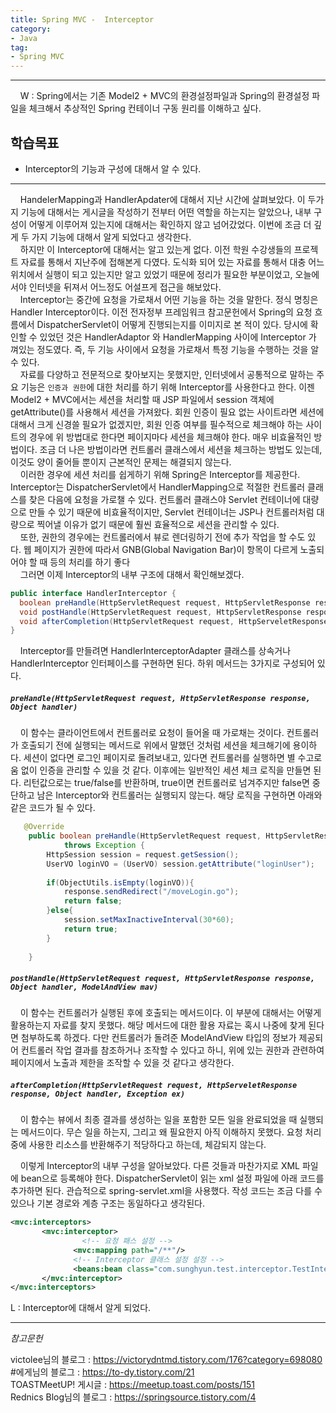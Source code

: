 ```yaml
---
title: Spring MVC -  Interceptor
category:
- Java
tag:
- Spring MVC
---
```


<hr>

&nbsp;&nbsp;&nbsp;&nbsp;W : Spring에서는 기존 Model2 + MVC의 환경설정파일과 Spring의 환경설정 파일을 체크해서 추상적인 Spring 컨테이너 구동 원리를 이해하고 싶다.

## 학습목표
- Interceptor의 기능과 구성에 대해서 알 수 있다.

<hr>

&nbsp;&nbsp;&nbsp;&nbsp;HandelerMapping과 HandlerApdater에 대해서 지난 시간에 살펴보았다. 이 두가지 기능에 대해서는 게시글을 작성하기 전부터 어떤 역할을 하는지는 알았으나, 내부 구성이 어떻게 이루어져 있는지에 대해서는 확인하지 않고 넘어갔었다. 이번에 조금 더 깊게 두 가지 기능에 대해서 알게 되었다고 생각한다.  
&nbsp;&nbsp;&nbsp;&nbsp;하지만 이 Interceptor에 대해서는 알고 있는게 없다. 이전 학원 수강생들의 프로젝트 자료를 통해서 지난주에 접해본게 다였다. 도식화 되어 있는 자료를 통해서 대충 어느 위치에서 실행이 되고 있는지만 알고 있었기 때문에 정리가 필요한 부분이었고, 오늘에서야 인터넷을 뒤져서 어느정도 어설프게 접근을 해보았다.  
&nbsp;&nbsp;&nbsp;&nbsp;Interceptor는 중간에 요청을 가로채서 어떤 기능을 하는 것을 말한다. 정식 명칭은 Handler Interceptor이다. 이전 전자정부 프레임워크 참고문헌에서 Spring의 요청 흐름에서 DispatcherServlet이 어떻게 진행되는지를 이미지로 본 적이 있다. 당시에 확인할 수 있었던 것은 HandlerAdaptor 와 HandlerMapping 사이에 Interceptor 가 껴있는 정도였다. 즉, 두 기능 사이에서 요청을 가로채서 특정 기능을 수행하는 것을 알 수 있다.  
&nbsp;&nbsp;&nbsp;&nbsp;자료를 다양하고 전문적으로 찾아보지는 못했지만, 인터넷에서 공통적으로 말하는 주요 기능은 `인증과 권한`에 대한 처리를 하기 위해 Interceptor를 사용한다고 한다. 이젠 Model2 + MVC에서는 세션을 처리할 때 JSP 파일에서 session 객체에 getAttribute()를 사용해서 세션을 가져왔다. 회원 인증이 필요 없는 사이트라면 세션에 대해서 크게 신경쓸 필요가 없겠지만, 회원 인증 여부를 필수적으로 체크해야 하는 사이트의 경우에 위 방법대로 한다면 페이지마다 세션을 체크해야 한다. 매우 비효율적인 방법이다. 조금 더 나은 방법이라면 컨트롤러 클래스에서 세션을 체크하는 방법도 있는데, 이것도 양이 줄어들 뿐이지 근본적인 문제는 해결되지 않는다.  
&nbsp;&nbsp;&nbsp;&nbsp;이러한 경우에 세션 처리를 쉽게하기 위해 Spring은 Interceptor를 제공한다. Interceptor는 DispatcherServlet에서 HandlerMapping으로 적절한 컨트롤러 클래스를 찾은 다음에 요청을 가로챌 수 있다. 컨트롤러 클래스야 Servlet 컨테이너에 대량으로 만들 수 있기 때문에 비효율적이지만, Servlet 컨테이너는 JSP나 컨트롤러처럼 대량으로 찍어낼 이유가 없기 때문에 훨씬 효율적으로 세션을 관리할 수 있다.  
&nbsp;&nbsp;&nbsp;&nbsp;또한, 권한의 경우에는 컨트롤러에서 뷰로 렌더링하기 전에 추가 작업을 할 수도 있다. 웹 페이지가 권한에 따라서 GNB(Global Navigation Bar)이 항목이 다르게 노출되어야 할 때 등의 처리를 하기 좋다  
&nbsp;&nbsp;&nbsp;&nbsp;그러면 이제 Interceptor의 내부 구조에 대해서 확인해보겠다.

```java
public interface HandlerInterceptor {
  boolean preHandle(HttpServletRequest request, HttpServletResponse response, Object handler);
  void postHandle(HttpServletRequest request, HttpServletResponse response, Object handler, ModelAndView mav);
  void afterCompletion(HttpServletRequest request, HttpServeletResponse response, Object handler, Exception ex);
}

```

&nbsp;&nbsp;&nbsp;&nbsp;Interceptor를 만들려면 HandlerInterceptorAdapter 클래스를 상속거나 HandlerInterceptor 인터페이스를 구현하면 된다. 하위 메서드는 3가지로 구성되어 있다.  

##### `preHandle(HttpServletRequest request, HttpServletResponse response, Object handler)`
&nbsp;&nbsp;&nbsp;&nbsp;이 함수는 클라이언트에서 컨트롤러로 요청이 들어올 때 가로채는 것이다. 컨트롤러가 호출되기 전에 실행되는 메서드로 위에서 말했던 것처럼 세션을 체크해기에 용이하다. 세션이 없다면 로그인 페이지로 돌려보내고, 있다면 컨트롤러를 실행하면 별 수고로움 없이 인증을 관리할 수 있을 것 같다. 이후에는 일반적인 세션 체크 로직을 만들면 된다. 리턴값으로는 true/false를 반환하며, true이면 컨트롤러로 넘겨주지만 false면 중단하고 남은 Interceptor와 컨트롤러는 실행되지 않는다. 해당 로직을 구현하면 아래와 같은 코드가 될 수 있다.

```java
   @Override
    public boolean preHandle(HttpServletRequest request, HttpServletResponse response, Object handler)
            throws Exception {
        HttpSession session = request.getSession();
        UserVO loginVO = (UserVO) session.getAttribute("loginUser");
 
        if(ObjectUtils.isEmpty(loginVO)){
            response.sendRedirect("/moveLogin.go");
            return false;
        }else{
            session.setMaxInactiveInterval(30*60);
            return true;
        }
        
    }
```

##### `postHandle(HttpServletRequest request, HttpServletResponse response, Object handler, ModelAndView mav)`
&nbsp;&nbsp;&nbsp;&nbsp;이 함수는 컨트롤러가 실행된 후에 호출되는 메서드이다. 이 부분에 대해서는 어떻게 활용하는지 자료를 찾지 못했다. 해당 메서드에 대한 활용 자료는 혹시 나중에 찾게 된다면 첨부하도록 하겠다. 다만 컨트롤러가 돌려준 ModelAndView 타입의 정보가 제공되어 컨트롤러 작업 결과를 참조하거나 조작할 수 있다고 하니, 위에 있는 권한과 관련하여 페이지에서 노출과 제한을 조작할 수 있을 것 같다고 생각한다.  

##### `afterCompletion(HttpServletRequest request, HttpServeletResponse response, Object handler, Exception ex)`
&nbsp;&nbsp;&nbsp;&nbsp;이 함수는 뷰에서 최종 결과를 생성하는 일을 포함한 모든 일을 완료되었을 때 실행되는 메서드이다. 무슨 일을 하는지, 그리고 왜 필요한지 아직 이해하지 못했다. 요청 처리중에 사용한 리소스를 반환해주기 적당하다고 하는데, 체감되지 않는다.  

&nbsp;&nbsp;&nbsp;&nbsp;이렇게 Interceptor의 내부 구성을 알아보았다. 다른 것들과 마찬가지로 XML 파일에 bean으로 등록해야 한다. DispatcherServlet이 읽는 xml 설정 파일에 아래 코드를 추가하면 된다. 관습적으로 spring-servlet.xml을 사용했다. 작성 코드는 조금 다를 수 있으나 기본 경로와 계층 구조는 동일하다고 생각된다.
```xml
<mvc:interceptors>
       <mvc:interceptor>
                <!-- 요청 패스 설정 -->
              <mvc:mapping path="/**"/>
              <!-- Interceptor 클래스 설정 설정 -->
              <beans:bean class="com.sunghyun.test.interceptor.TestInterceptor"></beans:bean>
       </mvc:interceptor>
</mvc:interceptors>
```

L : Interceptor에 대해서 알게 되었다.

<hr>

_참고문헌_

victolee님의 블로그 : <https://victorydntmd.tistory.com/176?category=698080>  
#에게님의 블로그 : <https://to-dy.tistory.com/21>  
TOASTMeetUP! 게시글 : <https://meetup.toast.com/posts/151>  
Rednics Blog님의 블로그 : <https://springsource.tistory.com/4>  